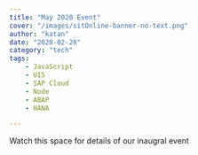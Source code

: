 ```yaml
---
title: "May 2020 Event"
cover: "/images/sitOnline-banner-no-text.png"
author: "katan"
date: "2020-02-20"
category: "tech"
tags:
    - JavaScript
    - UI5
    - SAP Cloud
    - Node
    - ABAP
    - HANA

---
```


Watch this space for details of our inaugral event

